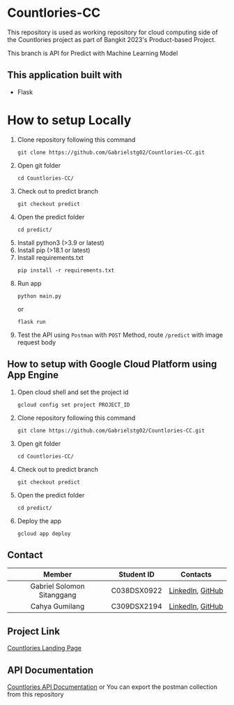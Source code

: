 # Countlories-CC

This repository is used as working repository for cloud computing side of the Countlories project as part of Bangkit 2023's Product-based Project.

This branch is API for Predict with Machine Learning Model

## This application built with
* Flask

# How to setup Locally
1. Clone repository following this command
    ```
    git clone https://github.com/Gabrielstg02/Countlories-CC.git
    ```
2. Open git folder  
    ```
    cd Countlories-CC/
    ```
3. Check out to predict branch
    ```
    git checkout predict
    ```
4. Open the predict folder
    ```
    cd predict/
    ```
5. Install python3 (>3.9 or latest)
6. Install pip (>18.1 or latest)
7. Install requirements.txt
    ```
    pip install -r requirements.txt
    ```
8. Run app
    ```
    python main.py
    ```
    or
    ```
    flask run
    ```
9. Test the API using `Postman` with `POST` Method, route `/predict` with image request body

## How to setup with Google Cloud Platform using App Engine
1. Open cloud shell and set the project id
    ```
    gcloud config set project PROJECT_ID
    ```
2. Clone repository following this command
    ```
    git clone https://github.com/Gabrielstg02/Countlories-CC.git
    ```
3. Open git folder  
    ```
    cd Countlories-CC/
    ```
4. Check out to predict branch
    ```
    git checkout predict
    ```
5. Open the predict folder
    ```
    cd predict/
    ```
6. Deploy the app
    ```
    gcloud app deploy
    ```

## Contact
|            Member           				| Student ID |                                                       Contacts                                                      |
| :---------------------------------------: | :--------: | :-----------------------------------------------------------------------------------------------------------------: |
|     Gabriel Solomon Sitanggang     | C038DSX0922  |              [LinkedIn](https://www.linkedin.com/in/gabriel-solomon-sitanggang/), [GitHub](https://github.com/Gabrielstg02/)|
| Cahya Gumilang  | C309DSX2194  |     [LinkedIn](https://www.linkedin.com/in/cahya-gumilang), [GitHub](https://github.com/CahyaG)|

## Project Link
[Countlories Landing Page](https://github.com/IpunkDkk/Countlories)

## API Documentation
[Countlories API Documentation](https://documenter.getpostman.com/view/16658155/Tz5tWv7M)
or
You can export the postman collection from this repository

